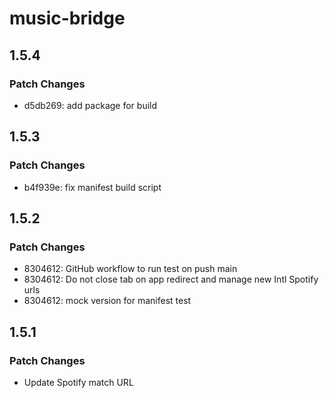 # music-bridge

## 1.5.4

### Patch Changes

- d5db269: add package for build

## 1.5.3

### Patch Changes

- b4f939e: fix manifest build script

## 1.5.2

### Patch Changes

- 8304612: GitHub workflow to run test on push main
- 8304612: Do not close tab on app redirect and manage new Intl Spotify urls
- 8304612: mock version for manifest test

## 1.5.1

### Patch Changes

- Update Spotify match URL
